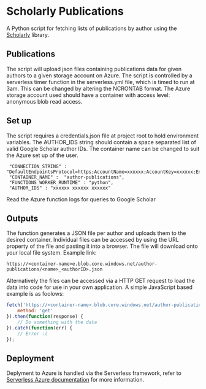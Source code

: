 # Scholarly Publications

A Python script for fetching lists of publications by author using the [Scholarly](https://scholarly.readthedocs.io/en/stable/index.html) library.

## Publications

The script will upload json files containing publications data for given authors to a given storage account on Azure. The script is controlled by a serverless timer function in the serverless.yml file, which is timed to run at 3am. This can be changed by altering the NCRONTAB format. The Azure storage account used should have a container with access level: anonymous blob read access. 

## Set up

The script requires a credentials.json file at project root to hold environment variables. The AUTHOR_IDS string should contain a space separated list of valid Google Scholar author IDs. The container name can be changed to suit the Azure set up of the user.

```
 "CONNECTION_STRING" : "DefaultEndpointsProtocol=https;AccountName=xxxxxx;AccountKey=xxxxxx;EndpointSuffix=core.windows.net",
 "CONTAINER_NAME" :  "author-publications",
 "FUNCTIONS_WORKER_RUNTIME" : "python",
 "AUTHOR_IDS" : "xxxxxx xxxxxx xxxxxx"
```

Read the Azure function logs for queries to Google Scholar

## Outputs

The function generates a JSON file per author and uploads them to the desired container. Individual files can be accessed by using the URL property of the file and pasting it into a browser. The file will download onto your local file system. Example link:

```
https://<container-name>e.blob.core.windows.net/author-publications/<name>_<authorID>.json
```

Alternatively the files can be accessed via a HTTP GET request to load the data into code for use in your own application. A simple JavaScript based example is as foolows:

```javascript
fetch('https://<container-name>.blob.core.windows.net/author-publications/<name>_<authorID>.json', {
    method: 'get'
}).then(function(response) {
    // Do something with the data
}).catch(function(err) {
    // Error :(
});
```

## Deployment

Deplyment to Azure is handled via the Serverless framework, refer to [Serverless Azure documentation](https://serverless.com/framework/docs/providers/azure/guide/intro/) for more information.
